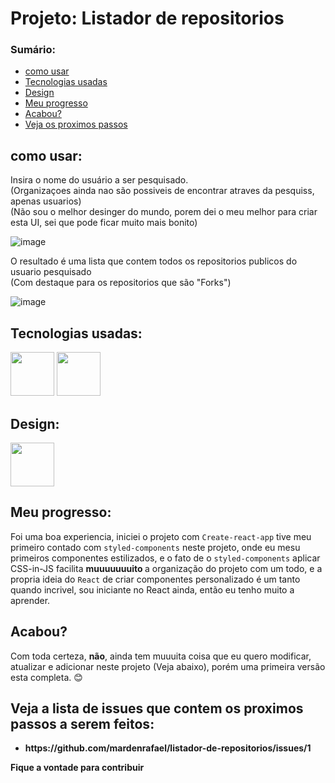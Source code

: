 # Projeto: Listador de repositorios

### Sumário:
<ul>
    <li>
        <a href="#como-usar">como usar</a>
    </li>
    <li>
        <a href="#tecnologias-usadas"> Tecnologias usadas</a>
    </li>
    <li>
        <a href="#design"> Design </a>
    </li>
    <li>
        <a href="#meu-progresso"> Meu progresso </a>
    </li>
    <li>
        <a href="#acabou"> Acabou? </a>
    </li>
    <li>
        <a href="#veja-a-lista-de-issues-que-contem-os-proximos-passos-a-serem-feitos"> Veja os proximos passos</a>
    </li>
</ul>


## como usar:

Insira o nome do usuário a ser pesquisado. <br> 
(Organizaçoes ainda nao são possiveis de encontrar atraves da pesquiss, apenas usuarios) <br>
(Não sou o melhor desinger do mundo, porem dei o meu melhor para criar esta UI, sei que pode ficar muito mais bonito)

![image](https://user-images.githubusercontent.com/69557606/161406475-8ab7dff9-5182-4dd5-a4d6-e5c484550dfe.png)

O resultado é uma lista que contem todos os repositorios publicos do usuario pesquisado <br>
(Com destaque para os repositorios que são "Forks")

![image](https://user-images.githubusercontent.com/69557606/161406542-0a3f0707-7e52-4c2e-b522-9bb4a8be4e62.png)

## Tecnologias usadas:

<div>
    <img width="70" src="https://cdn.jsdelivr.net/gh/devicons/devicon/icons/javascript/javascript-original.svg" />
    <img width="70" src="https://cdn.jsdelivr.net/gh/devicons/devicon/icons/react/react-original-wordmark.svg" />
    
</div>

## Design:

<div>
    <img width="70" src="https://cdn.jsdelivr.net/gh/devicons/devicon/icons/figma/figma-original.svg" />
</div>

## Meu progresso:

Foi uma boa experiencia, iniciei o projeto com `Create-react-app` tive meu primeiro contado com `styled-components` neste projeto, onde eu mesu primeiros componentes estilizados, e o fato de o `styled-components` aplicar CSS-in-JS facilita <strong >muuuuuuuito </strong> a organização do projeto com um todo, e a propria ideia do `React` de criar componentes personalizado é um tanto quando incrivel, sou iniciante no React ainda, então eu tenho muito a aprender.

## Acabou?

Com toda certeza, **não**, ainda tem muuuita coisa que eu quero modificar, atualizar e adicionar neste projeto (Veja abaixo), porém uma primeira versão esta completa. 😊

## Veja a lista de issues que contem os proximos passos a serem feitos:
<ul>
    <li>
        <strong> https://github.com/mardenrafael/listador-de-repositorios/issues/1 </strong>
    </li>
</ul>

<strong> Fique a vontade para contribuir </strong>
